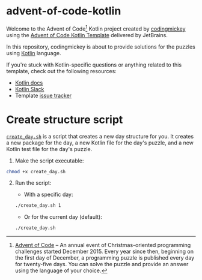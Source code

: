# advent-of-code-kotlin

Welcome to the Advent of Code[^aoc] Kotlin project created by [codingmickey][github] using the [Advent of Code Kotlin Template][template] delivered by JetBrains.

In this repository, codingmickey is about to provide solutions for the puzzles using [Kotlin][kotlin] language.

If you're stuck with Kotlin-specific questions or anything related to this template, check out the following resources:

- [Kotlin docs][docs]
- [Kotlin Slack][slack]
- Template [issue tracker][issues]

[^aoc]:
    [Advent of Code][aoc] – An annual event of Christmas-oriented programming challenges started December 2015.
    Every year since then, beginning on the first day of December, a programming puzzle is published every day for twenty-five days.
    You can solve the puzzle and provide an answer using the language of your choice.

[aoc]: https://adventofcode.com
[docs]: https://kotlinlang.org/docs/home.html
[github]: https://github.com/codingmickey
[issues]: https://github.com/kotlin-hands-on/advent-of-code-kotlin-template/issues
[kotlin]: https://kotlinlang.org
[slack]: https://surveys.jetbrains.com/s3/kotlin-slack-sign-up
[template]: https://github.com/kotlin-hands-on/advent-of-code-kotlin-template

# Create structure script

[`create_day.sh`](create_day.sh) is a script that creates a new day structure for you. It creates a new package for the day, a new Kotlin file for the day's puzzle, and a new Kotlin test file for the day's puzzle.

1. Make the script executable:

```bash
chmod +x create_day.sh
```

2. Run the script:

   - With a specific day:

   ```bash
   ./create_day.sh 1
   ```

   - Or for the current day (default):

   ```bash
   ./create_day.sh
   ```
